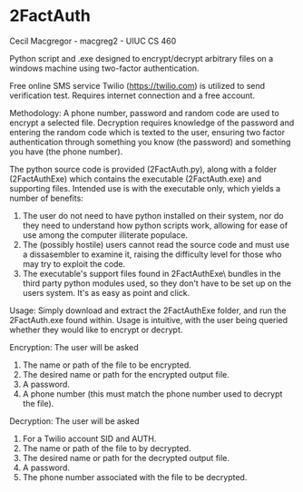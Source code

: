 # 2FactAuth
Cecil Macgregor - macgreg2 - UIUC CS 460 

Python script and .exe designed to encrypt/decrypt arbitrary files on a windows machine using two-factor authentication.

Free online SMS service Twilio (https://twilio.com) is utilized to send verification test. Requires internet connection and a free account. 

Methodology: A phone number, password and random code are used to encrypt a selected file. Decryption requires knowledge of the password and entering the random code which is texted to the user, ensuring two factor authentication through something you know (the password) and something you have (the phone number). 

The python source code is provided (2FactAuth.py), along with a folder (2FactAuthExe) which contains the executable (2FactAuth.exe) and supporting files. Intended use is with the executable only, which yields a number of benefits:

  1) The user do not need to have python installed on their system, nor do they need to understand how python scripts work, allowing for ease of use among the computer illiterate populace.
  2) The (possibly hostile) users cannot read the source code and must use a dissasembler to examine it, raising the difficulty level for those who may try to exploit the code.
  3) The executable's support files found in 2FactAuthExe\ bundles in the third party python modules used, so they don't have to be set up on the users system. It's as easy as point and click.

Usage: Simply download and extract the 2FactAuthExe folder, and run the 2FactAuth.exe found within. Usage is intuitive, with the user being queried whether they would like to encrypt or decrypt. 

  Encryption: The user will be asked
  1) The name or path of the file to be encrypted.
  2) The desired name or path for the encrypted output file.
  3) A password.
  4) A phone number (this must match the phone number used to decrypt the file).

Decryption: The user will be asked
  1) For a Twilio account SID and AUTH. 
  2) The name or path of the file to by decrypted.
  3) The desired name or path for the decrypted output file.
  4) A password.
  5) The phone number associated with the file to be decrypted.
